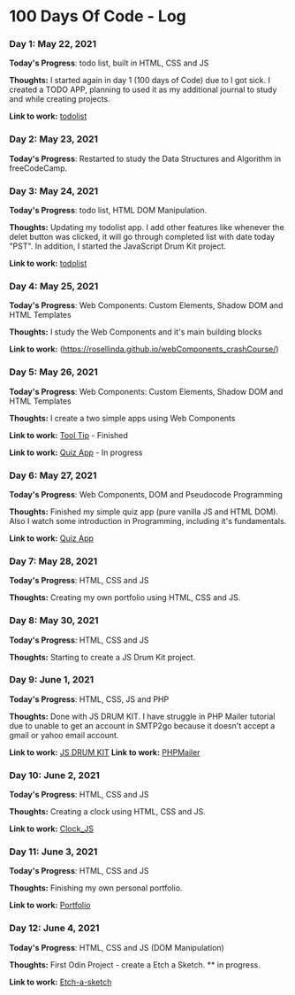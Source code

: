 # 100 Days Of Code - Log

### Day 1: May 22, 2021

**Today's Progress**: todo list, built in HTML, CSS and JS

**Thoughts:** 
I started again in day 1 (100 days of Code) due to I got sick. I created a TODO APP, planning to used it as my additional journal to study and while creating projects.


**Link to work:** [todolist](https://rosellinda.github.io/todo_list/)


### Day 2: May 23, 2021

**Today's Progress**: Restarted to study the Data Structures and Algorithm in freeCodeCamp. 


### Day 3: May 24, 2021

**Today's Progress**: todo list, HTML DOM Manipulation.

**Thoughts:** Updating my todolist app. I add other features like whenever the delet button was clicked, it will go through completed list with date today "PST".
In addition, I started the JavaScript Drum Kit project.

**Link to work:** [todolist](https://rosellinda.github.io/todo_list/)


### Day 4: May 25, 2021

**Today's Progress**: Web Components: Custom Elements, Shadow DOM and HTML Templates

**Thoughts:** I study the Web Components and it's main building blocks


**Link to work:** (https://rosellinda.github.io/webComponents_crashCourse/)


### Day 5: May 26, 2021

**Today's Progress**: Web Components: Custom Elements, Shadow DOM and HTML Templates

**Thoughts:** I create a two simple apps using Web Components

**Link to work:** [Tool Tip](https://rosellinda.github.io/webComponents_toolTip/) - Finished

**Link to work:** [Quiz App](https://rosellinda.github.io/webc_projects/) - In progress


### Day 6: May 27, 2021

**Today's Progress**: Web Components, DOM and Pseudocode Programming

**Thoughts:** Finished my simple quiz app (pure vanilla JS and HTML DOM). Also I watch some introduction in Programming, including it's fundamentals.

**Link to work:** [Quiz App](https://rosellinda.github.io/webc_projects/)


### Day 7: May 28, 2021

**Today's Progress**: HTML, CSS and JS

**Thoughts:** Creating my own portfolio using HTML, CSS and JS.


### Day 8: May 30, 2021

**Today's Progress**: HTML, CSS and JS

**Thoughts:** Starting to create a JS Drum Kit project.


### Day 9: June 1, 2021

**Today's Progress**: HTML, CSS, JS and PHP

**Thoughts:** Done with JS DRUM KIT. I have struggle in PHP Mailer tutorial due to unable to get an account in SMTP2go because it doesn't accept a gmail or yahoo email account.

**Link to work:** [JS DRUM KIT](https://rosellinda.github.io/JS_Drum_Kit/)
**Link to work:** [PHPMailer](https://rosellinda.github.io/php_mailer/)


### Day 10: June 2, 2021

**Today's Progress**: HTML, CSS and JS

**Thoughts:** Creating a clock using HTML, CSS and JS.

**Link to work:** [Clock_JS](https://rosellinda.github.io/clock_js/)


### Day 11: June 3, 2021

**Today's Progress**: HTML, CSS and JS

**Thoughts:** Finishing my own personal portfolio.

**Link to work:** [Portfolio](https://rosellinda.github.io/rosellejburlasa_portfolio/)


### Day 12: June 4, 2021

**Today's Progress**: HTML, CSS and JS (DOM Manipulation)

**Thoughts:** First Odin Project - create a Etch a Sketch. ** in progress.

**Link to work:** [Etch-a-sketch](https://rosellinda.github.io/Etch-a-Sketch/)
